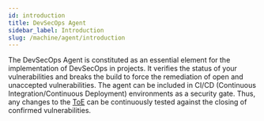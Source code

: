 ```yaml
---
id: introduction
title: DevSecOps Agent
sidebar_label: Introduction
slug: /machine/agent/introduction
---
```


The DevSecOps Agent is constituted as an essential element for the implementation of
DevSecOps in projects. It verifies the status of your vulnerabilities and breaks the
build to force the remediation of open and unaccepted vulnerabilities. The agent can be
included in CI/CD (Continuous Integration/Continuous Deployment) environments as a
security gate. Thus, any changes to the [ToE](/about/glossary#toe "Target of Evaluation")
can be continuously tested against the closing of confirmed vulnerabilities.
